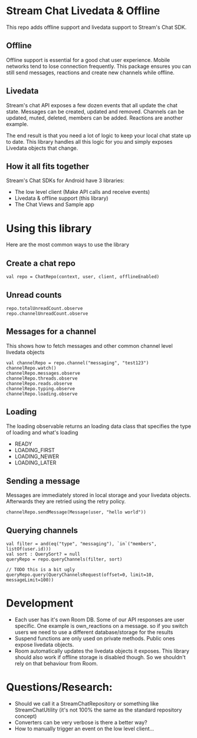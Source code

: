 # Stream Chat Livedata & Offline

This repo adds offline support and livedata support to Stream's Chat SDK.

## Offline

Offline support is essential for a good chat user experience.
Mobile networks tend to lose connection frequently.
This package ensures you can still send messages, reactions and create new channels while offline.

## Livedata

Stream's chat API exposes a few dozen events that all update the chat state.
Messages can be created, updated and removed. Channels can be updated, muted, deleted, members can be added.
Reactions are another example.

The end result is that you need a lot of logic to keep your local chat state up to date.
This library handles all this logic for you and simply exposes Livedata objects that change.

## How it all fits together

Stream's Chat SDKs for Android have 3 libraries:

- The low level client (Make API calls and receive events)
- Livedata & offline support (this library)
- The Chat Views and Sample app

# Using this library

Here are the most common ways to use the library

## Create a chat repo

```
val repo = ChatRepo(context, user, client, offlineEnabled)
```

## Unread counts

```
repo.totalUnreadCount.observe
repo.channelUnreadCount.observe
```

## Messages for a channel

This shows how to fetch messages and other common channel level livedata objects

```
val channelRepo = repo.channel("messaging", "test123")
channelRepo.watch()
channelRepo.messages.observe
channelRepo.threads.observe
channelRepo.reads.observe
channelRepo.typing.observe
channelRepo.loading.observe
```

## Loading

The loading observable returns an loading data class that specifies the type of loading and what's loading

- READY
- LOADING_FIRST
- LOADING_NEWER
- LOADING_LATER

## Sending a message

Messages are immediately stored in local storage and your livedata objects.
Afterwards they are retried using the retry policy.

```
channelRepo.sendMessage(Message(user, "hello world"))
```

## Querying channels

```
val filter = and(eq("type", "messaging"), `in`("members", listOf(user.id)))
val sort : QuerySort? = null
queryRepo = repo.queryChannels(filter, sort)

// TODO this is a bit ugly
queryRepo.query(QueryChannelsRequest(offset=0, limit=10, messageLimit=100))
```

# Development

* Each user has it's own Room DB. Some of our API responses are user specific. One example is own_reactions on a message. so if you switch users we need to use a different database/storage for the results
* Suspend functions are only used on private methods. Public ones expose livedata objects.
* Room automatically updates the livedata objects it exposes. This library should also work if offline storage is disabled though. So we shouldn't rely on that behaviour from Room.



# Questions/Research:

- Should we call it a StreamChatRepository or something like StreamChatUtility (it's not 100% the same as the standard repository concept)
- Converters can be very verbose is there a better way?
- How to manually trigger an event on the low level client...
